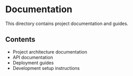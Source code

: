 # Documentation

This directory contains project documentation and guides.

## Contents

- Project architecture documentation
- API documentation
- Deployment guides
- Development setup instructions
